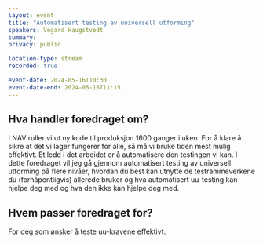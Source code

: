 ```yaml
---
layout: event
title: "Automatisert testing av universell utforming"
speakers: Vegard Haugstvedt
summary: 
privacy: public

location-type: stream
recorded: true

event-date: 2024-05-16T10:30
event-date-end: 2024-05-16T11:15
---
```

## Hva handler foredraget om?
I NAV ruller vi ut ny kode til produksjon 1600 ganger i uken. For å klare å sikre at det vi lager fungerer for alle, så må vi bruke tiden mest mulig effektivt. Et ledd i det arbeidet er å automatisere den testingen vi kan.
I dette foredraget vil jeg gå gjennom automatisert testing av universell utforming på flere nivåer, hvordan du best kan utnytte de testrammeverkene du (forhåpentligvis) allerede bruker og hva automatisert uu-testing kan hjelpe deg med og hva den ikke kan hjelpe deg med.

## Hvem passer foredraget for?
For deg som ønsker å teste uu-kravene effektivt.
